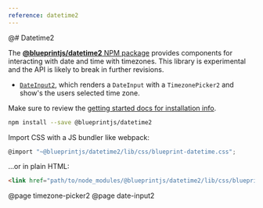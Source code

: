 ```yaml
---
reference: datetime2
---
```


@# Datetime2


The [__@blueprintjs/datetime2__ NPM package](https://www.npmjs.com/package/@blueprintjs/datetime)
provides components for interacting with date and time with timezones. This library is experimental and the API is likely to break in further revisions.

- [`DateInput2`](#/time-zone-aware-date-input), which renders a `DateInput` with a `TimezonePicker2` and show's the users selected time zone.

Make sure to review the [getting started docs for installation info](#blueprint/getting-started).

```sh
npm install --save @blueprintjs/datetime2
```

Import CSS with a JS bundler like webpack:

```js
@import "~@blueprintjs/datetime2/lib/css/blueprint-datetime.css";
```

...or in plain HTML:

```html
<link href="path/to/node_modules/@blueprintjs/datetime2/lib/css/blueprint-datetime.css" rel="stylesheet" />
```

@page timezone-picker2
@page date-input2
